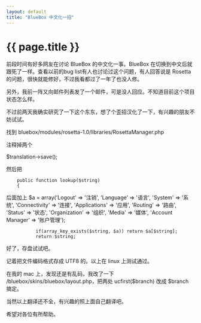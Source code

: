 ```yaml
---
layout: default
title: "BlueBox 中文化一招"
---
```


# {{ page.title }}

前段时间有好多网友在讨论 BlueBox 的中文化一事。BlueBox 在切换到中文后就跟死了一样。查看以前的bug list有人也讨论过这个问题，有人回答说是 Rosetta 的问题，很快就能修好，不过我看都过了一年了也没人修。

另外，我前一阵又向邮件列表发了一个邮件，可是没人回应。不知道目前这个项目状态怎么样。

不过前两天我确实研究了一下这个东东，想了个歪招汉化了一下，有兴趣的朋友不妨试试。

找到 bluebox/modules/rosetta-1.0/libraries/RosettaManager.php

注释掉两个 

  $translation->save();

然后把

        public function lookup($string)
        {

后面加上
               $a = array('Logout' => '注销',
                       'Language' => '语言',
                       'System' => '系统',
                       'Connectivity' => '连接',
                       'Applications' => '应用',
                       'Routing' => '路由',
                       'Status' => '状态',
                       'Organization' => '组织',
                       'Media' => '媒体',
                       'Account Manager' => '账户管理');

               if(array_key_exists($string, $a)) return $a[$string];
               return $string;


好了，存盘试试吧。

记着把文件编码格式存成  UTF8 的。以上在  linux 上测试通过。

在我的 mac  上，发现还是有乱码，我改了一下  /bluebox/skins/bluebox/layout.php，把两处 ucfirst($branch)  改成  $branch 搞定。

当然以上翻译还不全，有兴趣的照上面自己翻译吧。

希望对各位有所帮助。
